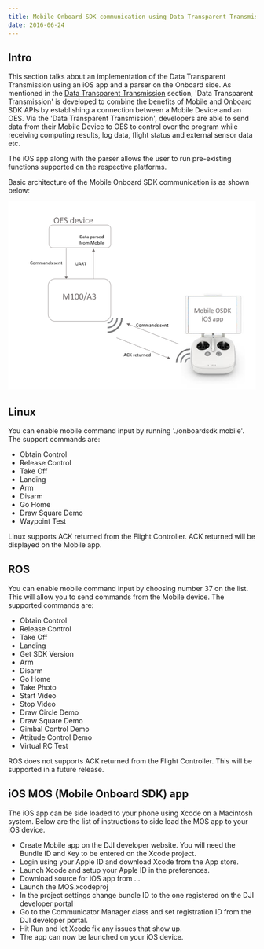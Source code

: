 ```yaml
---
title: Mobile Onboard SDK communication using Data Transparent Transmission 
date: 2016-06-24
---
```


## Intro
This section talks about an implementation of the Data Transparent Transmission using an iOS app and a parser on the Onboard side. As mentioned in the [Data Transparent Transmission](../introduction/data-transparent-transmission.html) section, 'Data Transparent Transmission' is developed to combine the benefits of Mobile and Onboard SDK APIs by establishing a connection between a Mobile Device and an OES. Via the 'Data Transparent Transmission', developers are able to send data from their Mobile Device to OES to control over the program while receiving computing results, log data, flight status and external sensor data etc.

The iOS app along with the parser allows the user to run pre-existing functions supported on the respective platforms. 

Basic architecture of the Mobile Onboard SDK communication is as shown below: 

![MOS architecture](../images/common/MOSDK.png)

## Linux

You can enable mobile command input by running './onboardsdk mobile'. The support commands are: 

* Obtain Control
* Release Control 
* Take Off 
* Landing 
* Arm
* Disarm 
* Go Home
* Draw Square Demo 
* Waypoint Test 

Linux supports ACK returned from the Flight Controller. ACK returned will be displayed on the Mobile app. 


## ROS

You can enable mobile command input by choosing number 37 on the list. This will allow you to send commands from the Mobile device. The supported commands are: 

* Obtain Control
* Release Control 
* Take Off 
* Landing 
* Get SDK Version
* Arm
* Disarm 
* Go Home
* Take Photo 
* Start Video
* Stop Video 
* Draw Circle Demo 
* Draw Square Demo 
* Gimbal Control Demo 
* Attitude Control Demo 
* Virtual RC Test 

ROS does not supports ACK returned from the Flight Controller. This will be supported in a future release. 

## iOS MOS (Mobile Onboard SDK) app 

The iOS app can be side loaded to your phone using Xcode on a Macintosh system. Below are the list of instructions to side load the MOS app to your iOS device. 

- Create Mobile app on the DJI developer website. You will need the Bundle ID and Key to be entered on the Xcode project. 
- Login using your Apple ID and download Xcode from the App store. 
- Launch Xcode and setup your Apple ID in the preferences. 
- Download source for iOS app from ... 
- Launch the MOS.xcodeproj 
- In the project settings change bundle ID to the one registered on the DJI developer portal
- Go to the Communicator Manager class and set registration ID from the DJI developer portal. 
- Hit Run and let Xcode fix any issues that show up. 
- The app can now be launched on your iOS device. 



